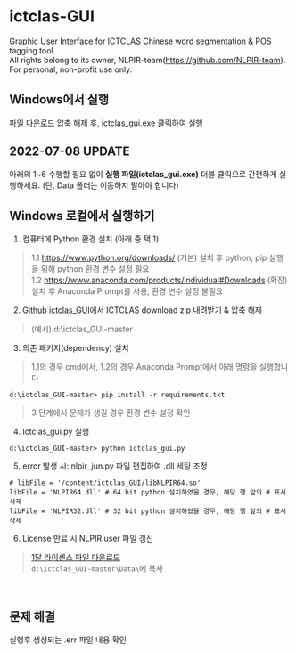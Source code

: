 # ictclas-GUI
Graphic User Interface for ICTCLAS Chinese word segmentation &amp; POS tagging tool.  
All rights belong to its owner, NLPIR-team(https://github.com/NLPIR-team).  
For personal, non-profit use only.

## Windows에서 실행
[파일 다운로드](https://github.com/karmalet/ictclas_GUI/archive/refs/heads/master.zip) 압축 해제 후, ictclas_gui.exe 클릭하여 실행

## 2022-07-08 UPDATE ##
아래의 1~6 수행할 필요 없이 **실행 파일(ictclas_gui.exe)** 더블 클릭으로 간편하게 실행하세요.
(단, Data 폴더는 이동하지 말아야 합니다)

## **Windows 로컬에서 실행하기**
1.   컴퓨터에 Python 환경 설치 (아래 중 택 1)
> 1.1 https://www.python.org/downloads/ (기본) 설치 후 python, pip 실행을 위해 python 환경 변수 설정 필요 <br>
> 1.2 https://www.anaconda.com/products/individual#Downloads (확장) 설치 후 Anaconda Prompt를 사용, 환경 변수 설정 불필요

2. [Github ictclas_GUI](https://github.com/karmalet/ictclas_GUI)에서 ICTCLAS download zip 내려받기 & 압축 해제
> (예시) d:\ictclas_GUI-master <br>

3. 의존 패키지(dependency) 설치
> 1.1의 경우 cmd에서, 1.2의 경우 Anaconda Prompt에서 아래 명령을 실행합니다
```
d:\ictclas_GUI-master> pip install -r requirements.txt
```
> 3 단계에서 문제가 생길 경우 환경 변수 설정 확인

4.   Ictclas_gui.py 실행
```
d:\ictclas_GUI-master> python ictclas_gui.py
```

5. error 발생 시: nlpir_jun.py 파일 편집하여 .dll 세팅 조정
```
# libFile = '/content/ictclas_GUI/libNLPIR64.so'
libFile = 'NLPIR64.dll' # 64 bit python 설치하였을 경우, 해당 행 앞의 # 표시 삭제
libFile = 'NLPIR32.dll' # 32 bit python 설치하였을 경우, 해당 행 앞의 # 표시 삭제
```

6. License 만료 시 NLPIR.user 파일 갱신<br>
> [1달 라이센스 파일 다운로드](https://github.com/NLPIR-team/NLPIR/blob/master/License/license%20for%20a%20month/NLPIR-ICTCLAS%E5%88%86%E8%AF%8D%E7%B3%BB%E7%BB%9F%E6%8E%88%E6%9D%83/NLPIR.user)<br>
 `d:\ictclas_GUI-master\Data\`에 복사
<br>

## 문제 해결
실행후 생성되는 .err 파일 내용 확인
